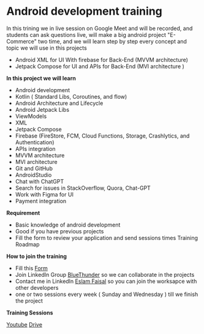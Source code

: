 # Android development training

In this trining we in live session on Google Meet and will be recorded, and students can ask questions live, will make a big android project "E-Commerce" two time, and we will learn step by step every concept and topic we will use in this projects

- Android XML for UI With firebase for  Back-End (MVVM architecture)
- Jetpack Compose for UI and  APIs for Back-End (MVI architecture )

**In this project we will learn**

- Android development
- Kotlin ( Standard Libs, Coroutines, and flow)
- Android Architecture and Lifecycle 
- Android Jetpack Libs
- ViewModels
- XML
- Jetpack Compose
- Firebase (FireStore, FCM, Cloud Functions, Storage, Crashlytics, and Authentication)
- APIs integration
- MVVM architecture
- MVI architecture
- Git and GitHub
- AndroidStudio
- Chat with ChatGPT
- Search for issues in StackOverflow, Quora, Chat-GPT
- Work with Figma for UI
- Payment integration

**Requirement**

- Basic knowledge of android development
- Good if you have previous projects
- Fill the form to review your application and send sessions times Training Roadmap

**How to join the training**

- Fill this [Form](https://docs.google.com/forms/d/e/1FAIpQLSfYGtPfym6Ze5JxRk57KghK3EjuI4PEzwf5wqnxqWYXIiF_Dg/viewform)
- Join LinkedIn Group [BlueThunder](https://www.linkedin.com/groups/8150659/) so we can collaborate in the projects
- Contact me in LinkedIn [Eslam Faisal](https://www.linkedin.com/in/eslam-faisal-b9115429b/) so you can join the worksapce with other developers
- one or two sessions every week ( Sunday and Wednesday ) till we finish the project

**Training Sessions** 

[Youtube](https://www.youtube.com/watch?v=3xe6NTtepQE&list=PLlwTHaBkFK0juUHhqtNd7fJ7PkMV67WIF&ab_channel=BlueThunder%3B)
[Drive](https://drive.google.com/drive/folders/1PIzVvcm9fKbHHWvDBF__UYHtTbEkMZ_S?usp=drive_link)
